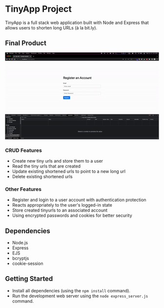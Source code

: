 # TinyApp Project

TinyApp is a full stack web application built with Node and Express that allows users to shorten long URLs (à la bit.ly).

## Final Product

![Tiny App Demo](https://github.com/MithraPerera/tinyapp/blob/main/TinyApp_Demo.gif?raw=true)

### CRUD Features

- Create new tiny urls and store them to a user
- Read the tiny urls that are created
- Update existing shortened urls to point to a new long url
- Delete existing shortened urls

### Other Features

- Register and login to a user account with authentication protection
- Reacts appropriately to the user's logged-in state
- Store created tinyurls to an associated account
- Using encrypted passwords and cookies for better security

## Dependencies

- Node.js
- Express
- EJS
- bcryptjs
- cookie-session

## Getting Started

- Install all dependencies (using the `npm install` command).
- Run the development web server using the `node express_server.js` command.
